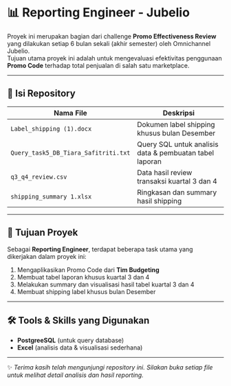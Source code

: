 # 📊 Reporting Engineer - Jubelio

Proyek ini merupakan bagian dari challenge **Promo Effectiveness Review** yang dilakukan setiap 6 bulan sekali (akhir semester) oleh Omnichannel Jubelio.  
Tujuan utama proyek ini adalah untuk mengevaluasi efektivitas penggunaan **Promo Code** terhadap total penjualan di salah satu marketplace.

---

## 📂 Isi Repository

| Nama File | Deskripsi |
|-----------|-----------|
| `Label_shipping (1).docx` | Dokumen label shipping khusus bulan Desember |
| `Query_task5_DB_Tiara_Safitriti.txt` | Query SQL untuk analisis data & pembuatan tabel laporan |
| `q3_q4_review.csv` | Data hasil review transaksi kuartal 3 dan 4 |
| `shipping_summary 1.xlsx` | Ringkasan dan summary hasil shipping |

---

## 🎯 Tujuan Proyek
Sebagai **Reporting Engineer**, terdapat beberapa task utama yang dikerjakan dalam proyek ini:
1. Mengaplikasikan Promo Code dari **Tim Budgeting**  
2. Membuat tabel laporan khusus kuartal 3 dan 4  
3. Melakukan summary dan visualisasi hasil tabel kuartal 3 dan 4  
4. Membuat shipping label khusus bulan Desember  

---

## 🛠️ Tools & Skills yang Digunakan
- **PostgreeSQL** (untuk query database)  
- **Excel** (analisis data & visualisasi sederhana)  

---

✨ *Terima kasih telah mengunjungi repository ini. Silakan buka setiap file untuk melihat detail analisis dan hasil reporting.*  

